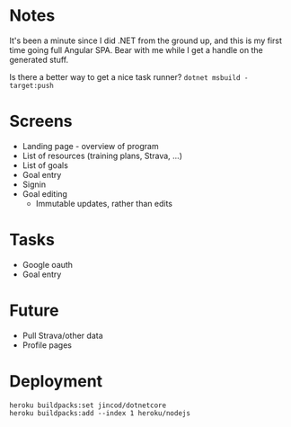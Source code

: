 # Notes
It's been a minute since I did .NET from the ground up, and this is my first time going full Angular SPA. Bear with me while I get a handle on the generated stuff.

Is there a better way to get a nice task runner?
`dotnet msbuild -target:push`

# Screens
- Landing page - overview of program
- List of resources (training plans, Strava, ...)
- List of goals
- Goal entry
- Signin
- Goal editing
  - Immutable updates, rather than edits

# Tasks
- Google oauth
- Goal entry

# Future
- Pull Strava/other data
- Profile pages

# Deployment
```
heroku buildpacks:set jincod/dotnetcore
heroku buildpacks:add --index 1 heroku/nodejs
```
